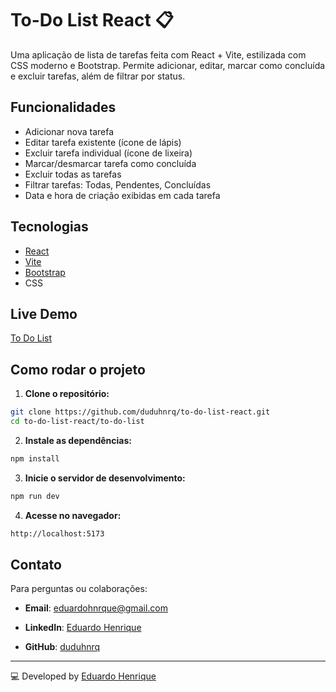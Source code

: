 # To-Do List React 📋

Uma aplicação de lista de tarefas feita com React + Vite, estilizada com CSS moderno e Bootstrap. Permite adicionar, editar, marcar como concluída e excluir tarefas, além de filtrar por status.

## Funcionalidades

- Adicionar nova tarefa
- Editar tarefa existente (ícone de lápis)
- Excluir tarefa individual (ícone de lixeira)
- Marcar/desmarcar tarefa como concluída
- Excluir todas as tarefas
- Filtrar tarefas: Todas, Pendentes, Concluídas
- Data e hora de criação exibidas em cada tarefa

## Tecnologias

- [React](https://react.dev/)
- [Vite](https://vitejs.dev/)
- [Bootstrap](https://getbootstrap.com/)
- CSS

## Live Demo

[To Do List](https://to-do-list-react-pi-rouge.vercel.app)

## Como rodar o projeto

1. **Clone o repositório:**
```sh
git clone https://github.com/duduhnrq/to-do-list-react.git
cd to-do-list-react/to-do-list
```
2. **Instale as dependências:**
```sh
npm install
```
3. **Inicie o servidor de desenvolvimento:**
```sh
npm run dev
```
4. **Acesse no navegador:**
```sh
http://localhost:5173
```
## Contato

Para perguntas ou colaborações:

- **Email**: eduardohnrque@gmail.com

- **LinkedIn**: [Eduardo Henrique](www.linkedin.com/in/eduardo-hnrque)

- **GitHub**: [duduhnrq](https://github.com/duduhnrq)

---

💻 Developed by [Eduardo Henrique](https://github.com/duduhnrq)
